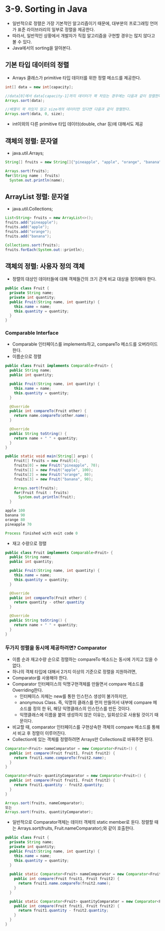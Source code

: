 # 3-9. Sorting in Java

* 일반적으로 정렬은 가장 기본적인 알고리즘이기 때문에, 대부분의 프로그래밍 언어가 표준 라이브러리의 일부로 정렬을 제공한다.
* 따라서, 일반적인 상황에서 개발자가 직접 알고리즘을 구현할 경우는 많지 않다고 볼 수 있다.
* Java에서의 sorting을 알아본다.

  

## 기본 타입 데이터의 정렬

* Arrays 클래스가 primitive 타입 데이터를 위한 정렬 메소드를 제공한다.

```java
int[] data = new int[capacity];

//data[0]에서 data[capacity-1]까지 데이터가 꽉 차있는 경우에는 다음과 같이 정렬한다.
Arrays.sort(data);

//배열이 꽉 차있지 않고 size개의 데이터만 있다면 다음과 같이 정렬한다.
Arrays.sort(data, 0, size);
```

* int이외의 다른 primitive 타입 데이터(double, char 등)에 대해서도 제공

  

## 객체의 정렬: 문자열

* java.util.Arrays;

```java
String[] fruits = new String[]{"pineapple", "apple", "orange", "banana"};

Arrays.sort(fruits);
for(String name : fruits)
  System.out.println(name);
```

  

## ArrayList 정렬: 문자열

* java.util.Collections;

```java
List<String> fruits = new ArrayList<>();
fruits.add("pineapple");
fruits.add("apple");
fruits.add("orange");
fruits.add("banana");

Collections.sort(fruits);
fruits.forEach(System.out::println);
```

  

## 객체의 정렬: 사용자 정의 객체

* 정렬의 대상인 데이터들에 대해 객체들간의 크기 관계 비교 대상을 정의해야 한다.

```java
public class Fruit {
  private String name;
  private int quantity;
  public Fruit(String name, int quantity) {
    this.name = name;
    this.quantity = quantity;
  }
}
```

### Comparable Interface

* Comparable 인터페이스를 implements하고, compareTo 메소드를 오버라이드한다.
* 이름순으로 정렬 

```java
public class Fruit implements Comparable<Fruit> {
  public String name;
  public int quantity;

  public Fruit(String name, int quantity) {
    this.name = name;
    this.quantity = quantity;
  }

  @Override
  public int compareTo(Fruit other) {
    return name.compareTo(other.name);
  }

  @Override
  public String toString() {
    return name + " " + quantity;
  }
}
```

```java
public static void main(String[] args) {
    Fruit[] fruits = new Fruit[4];
    fruits[0] = new Fruit("pineapple", 70);
    fruits[1] = new Fruit("apple", 100);
    fruits[2] = new Fruit("orange", 80);
    fruits[3] = new Fruit("banana", 90);

    Arrays.sort(fruits);
    for(Fruit fruit : fruits)
      System.out.println(fruit);
  }
```

```java
apple 100
banana 90
orange 80
pineapple 70

Process finished with exit code 0
```

* 재고 수량으로 정렬

```java
public class Fruit implements Comparable<Fruit> {
  public String name;
  public int quantity;

  public Fruit(String name, int quantity) {
    this.name = name;
    this.quantity = quantity;
  }

  @Override
  public int compareTo(Fruit other) {
    return quantity - other.quantity
  }

  @Override
  public String toString() {
    return name + " " + quantity;
  }
}
```

### 두가지 정렬을 동시에 제공하려면? Comparator

* 이름 순과 재고수량 순으로 정렬하는 compareTo 메소드는 동시에 가지고 있을 수 없다.
* 하나의 객체 타입에 대해서 2가지 이상의 기준으로 정렬을 지원하려면,
* Comparator를 사용해야 한다. 
* Comparator 인터페이스의 익명구현객체를 만들면서 compare 메소드를 Overriding한다.
  * 인터페이스 자체는 new를 통한 인스턴스 생성이 불가하지만,
  * anonymous Class. 즉, 익명의 클래스를 먼저 만들어서 내부에 compare 메소드를 정의 한 뒤, 해당 익명클래스의 인스턴스를 만든 것이다.
  * 익명클래스에 이름을 붙여 생성하지 않은 이유는, 일회성으로 사용될 것이기 때문이다.
* 비교할 때, comparator 인터페이스를 구현상속한 객체의 compare 메소드를 통해서 비교 후 정렬이 이루어진다.
* Collection에 있는 객체를 정렬하려면 Arrays만 Collections로 바꿔주면 된다.

```java
Comparator<Fruit> nameComparator = new Comparator<Fruit>() {
  public int compare(Fruit fruit1, Fruit fruit2) {
    return fruit1.name.compareTo(fruit2.name);
  }
}

Comparator<Fruit> quantityComparator = new Comparator<Fruit>() {
  public int compare(Fruit fruit1, Fruit fruit2) {
    return fruit1.quantity - fruit2.quantity;
  }
}

Arrays.sort(fruits, nameComparator);
또는
Arrays.sort(fruits, quantityComparator);
```

* 일반적으로 Comparator객체는 데이터 객체의 static member로 둔다. 정렬할 때는 Arrays.sort(fruits, Fruit.nameComparator);와 같이 호출한다.

```java
public class Fruit {
  private String name;
  private int quantity;
  public Fruit(String name, int quantity) {
    this.name = name;
    this.quantity = quantity;
  }
  
  public static Comparator<Fruit> nameComparator = new Comparator<Fruit>() {
    public int compare(Fruit fruit1, Fruit fruit2) {
      return fruit1.name.compareTo(fruit2.name);
    }
  }

  public static Comparator<Fruit> quantityComparator = new Comparator<Fruit>() {
    public int compare(Fruit fruit1, Fruit fruit2) {
      return fruit1.quantity - fruit2.quantity;
    }
  }
}
```

